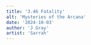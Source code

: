 ```yaml
---
title: '3.46 Fatality'
alt: 'Mysteries of the Arcana'
date: '2024-10-03'
author: 'J Gray'
artist: 'Sarrah'
---
```

